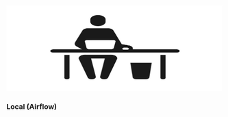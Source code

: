 <img src="https://github.com/dimitreOliveira/bert-as-a-service_TFX/blob/main/Assets/local_icon.jpg?raw=true)" width="800" height="200">

### Local (Airflow)
